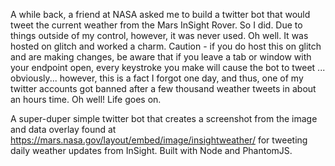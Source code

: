 A while back, a friend at NASA asked me to build a twitter bot that would tweet the current weather from the Mars InSight Rover. So I did. Due to things outside of my control, however, it was never used. Oh well. It was hosted on glitch and worked a charm. Caution - if you do host this on glitch and are making changes, be aware that if you leave a tab or window with your endpoint open, every keystroke you make will cause the bot to tweet ... obviously... however, this is a fact I forgot one day, and thus, one of my twitter accounts got banned after a few thousand weather tweets in about an hours time. Oh well! Life goes on. 

A super-duper simple twitter bot that creates a screenshot from the image and data overlay found at https://mars.nasa.gov/layout/embed/image/insightweather/ for tweeting daily weather updates from InSight. Built with Node and PhantomJS.
